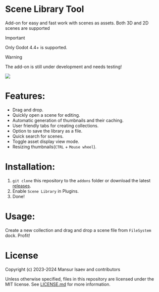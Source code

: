 # Scene Library Tool

Add-on for easy and fast work with scenes as assets. Both 3D and 2D scenes are supported

> [!IMPORTANT]
> Only Godot 4.4+ is supported.

> [!WARNING]
> The add-on is still under development and needs testing!

![](https://github.com/4d49/scene-library/assets/8208165/b1546bc6-2b8a-4bdc-b178-8cefc961a6ef)

# Features:

- Drag and drop.
- Quickly open a scene for editing.
- Automatic generation of thumbnails and their caching.
- User friendly tabs for creating collections.
- Option to save the library as a file.
- Quick search for scenes.
- Toggle asset display view mode.
- Resizing thumbnails(`CTRL` + `Mouse wheel`).

# Installation:

1. `git clone` this repository to the `addons` folder or download the latest [releases](https://github.com/4d49/scene-library/releases/latest/download/scene-library.zip).
2. Enable `Scene Library` in Plugins.
4. Done!

# Usage:

Create a new collection and drag and drop a scene file from `FileSystem` dock. Profit!

# License

Copyright (c) 2023-2024 Mansur Isaev and contributors

Unless otherwise specified, files in this repository are licensed under the
MIT license. See [LICENSE.md](LICENSE.md) for more information.
